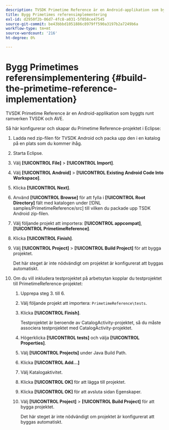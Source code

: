 ```yaml
---
description: TVSDK Primetime Reference är en Android-applikation som byggts runt ramverken TVSDK och AVE.
title: Bygg Primetimes referensimplementering
exl-id: d2950f2b-06d7-4fc8-a031-5f058ce47545
source-git-commit: be43bbbd1051886c8979ff590a3197b2a7249b6a
workflow-type: tm+mt
source-wordcount: '216'
ht-degree: 0%

---
```


# Bygg Primetimes referensimplementering {#build-the-primetime-reference-implementation}

TVSDK Primetime Reference är en Android-applikation som byggts runt ramverken TVSDK och AVE.

Så här konfigurerar och skapar du Primetime Reference-projektet i Eclipse:

1. Ladda ned zip-filen för TVSDK Android och packa upp den i en katalog på en plats som du kommer ihåg.
1. Starta Eclipse.
1. Välj **[!UICONTROL File]** > **[!UICONTROL Import]**.
1. Välj **[!UICONTROL Android]** > **[!UICONTROL Existing Android Code Into Workspace]**.
1. Klicka **[!UICONTROL Next]**.
1. Använd **[!UICONTROL Browse]** för att fylla i **[!UICONTROL Root Directory]** fält med katalogen under [!DNL samples/PrimetimeReference/src] till vilken du packade upp TSDK Android zip-filen.
1. Välj följande projekt att importera: **[!UICONTROL appcompat]**, **[!UICONTROL PrimetimeReference]**.
1. Klicka **[!UICONTROL Finish]**.
1. Välj  **[!UICONTROL Project]** > **[!UICONTROL Build Project]** för att bygga projektet.

   Det här steget är inte nödvändigt om projektet är konfigurerat att byggas automatiskt.
1. Om du vill inkludera testprojektet på arbetsytan kopplar du testprojektet till PrimetimeReference-projektet:
   1. Upprepa steg 3. till 6.
   1. Välj följande projekt att importera: `PrimetimeReference\tests`.
   1. Klicka **[!UICONTROL Finish]**.

      Testprojektet är beroende av CatalogActivity-projektet, så du måste associera testprojektet med CatalogActivity-projektet.
   1. Högerklicka **[!UICONTROL tests]** och välja **[!UICONTROL Properties]**.
   1. Välj **[!UICONTROL Projects]** under Java Build Path.
   1. Klicka **[!UICONTROL Add...]**
   1. Välj Katalogaktivitet.
   1. Klicka **[!UICONTROL OK]** för att lägga till projektet.
   1. Klicka **[!UICONTROL OK]** för att avsluta sidan Egenskaper.
   1. Välj  **[!UICONTROL Project]** > **[!UICONTROL Build Project]** för att bygga projektet.

      Det här steget är inte nödvändigt om projektet är konfigurerat att byggas automatiskt.
